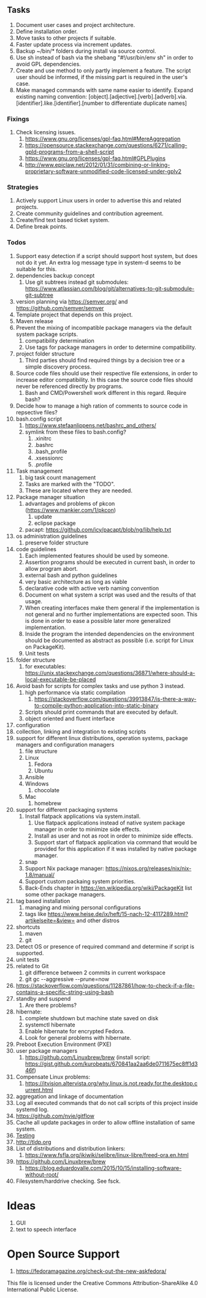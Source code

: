## Tasks
1. Document user cases and project architecture.
1. Define installation order.
1. Move tasks to other projects if suitable.
1. Faster update process via increment updates.
1. Backup ~/bin/* folders during install via source control.
1. Use sh instead of bash via the shebang "#!/usr/bin/env sh" in order to avoid GPL dependencies.
1. Create and use method to only partly implement a feature.
   The script user should be informed, if the missing part is required in the user's case.
1. Make managed commands with same name easier to identify.
   Expand existing naming convention: [object].[adjective].[verb].[adverb].via.[identifier].like.[identifier].[number to differentiate duplicate names]
### Fixings
1. Check licensing issues.
   1. https://www.gnu.org/licenses/gpl-faq.html#MereAggregation
   1. https://opensource.stackexchange.com/questions/6271/calling-gpld-programs-from-a-shell-script
   1. https://www.gnu.org/licenses/gpl-faq.html#GPLPlugins
   1. http://www.epiclaw.net/2012/01/31/combining-or-linking-proprietary-software-unmodified-code-licensed-under-gplv2
### Strategies
1. Actively support Linux users in order to advertise this and related projects.
1. Create community guidelines and contribution agreement.
1. Create/find text based ticket system.
1. Define break points.
### Todos
1. Support easy detection if a script should support host system, but does not do it 
   yet. An extra log message type in system-d seems to be suitable for this.
1. dependencies backup concept
   1. Use git subtrees instead git submodules: https://www.atlassian.com/blog/git/alternatives-to-git-submodule-git-subtree
1. version planning via https://semver.org/ and https://github.com/semver/semver
1. Template project that depends on this project.
1. Maven release
1. Prevent the mixing of incompatible package managers via the default system package scripts.
   1. compatibility determination
   1. Use tags for package managers in order to determine compatibility.
1. project folder structure
   1. Third parties should find required things by a decision tree or a simple discovery process.
1. Source code files should use their respective file extensions, in order to increase editor compatibility.
   In this case the source code files should never be referenced directly by programs.
   1. Bash and CMD/Powershell work different in this regard. Require bash?
1. Decide how to manage a high ration of comments to source code in repsective files?
1. bash.config script
   1. https://www.stefaanlippens.net/bashrc_and_others/
   1. symlink from these files to bash.config?
      1. .xinitrc
      1. .bashrc
      1. .bash_profile
      1. .xsessionrc
      1. .profile
1. Task management
   1. big task count management
   1. Tasks are marked with the "TODO".
   1. These are located where they are needed.
1. Package manager situation
   1. advantages and problems of pkcon (https://www.mankier.com/1/pkcon)
      1. update
      1. eclipse package
   1. pacapt: https://github.com/icy/pacapt/blob/ng/lib/help.txt
1. os administration guidelines
   1. preserve folder structure
1. code guidelines
   1. Each implemented features should be used by someone.
   1. Assertion programs should be executed in current bash, in order to allow program abort.
   1. external bash and python guidelines
   1. very basic architecture as long as viable
   1. declarative code with active verb naming convention
   1. Document on what system a script was used and the results of that usage.
   1. When creating interfaces make them general if the implementation
      is not general and no further implementations are expected soon.
      This is done in order to ease a possible later more generalized implementation.
   1. Inside the program the intended dependencies on the environment should be documented as abstract as
      possible (i.e. script for Linux on PackageKit).
   1. Unit tests
1. folder structure
   1. for executables: https://unix.stackexchange.com/questions/36871/where-should-a-local-executable-be-placed
1. Avoid bash for scripts for complex tasks and use python 3 instead.
   1. high performance via static compilation
      1. https://stackoverflow.com/questions/39913847/is-there-a-way-to-compile-python-application-into-static-binary
   1. Scripts should print commands that are executed by default.
   1. object oriented and fluent interface
1. configuration
1. collection, linking and integration to existing scripts
1. support for different linux distributions, operation systems, package managers and configuration managers
   1. file structure
   1. Linux
      1. Fedora
      1. Ubuntu
   1. Ansible
   1. Windows
      1. chocolate
   1. Mac
      1. homebrew
1. support for different packaging systems
   1. Install flatpack applications via system.install.
      1. Use flatpack applications instead of native system package manager in order to minimize side effects.
      1. Install as user and not as root in order to minimize side effects.
      1. Support start of flatpack application via command that would be provided for this application if it was installed by native package manager.
   1. snap
   1. Support Nix package manager: https://nixos.org/releases/nix/nix-1.8/manual/
   1. Support custom packaing system priorities.
   1. Back-Ends chapter in https://en.wikipedia.org/wiki/PackageKit list some other package managers.
1. tag based installation
   1. managing and mixing personal configurations
   1. tags like https://www.heise.de/ix/heft/15-nach-12-4117289.html?artikelseite=&view= and other distros
1. shortcuts
   1. maven
   1. git
1. Detect OS or presence of required command and determine if script is supported.
1. unit tests
1. related to Git
   1. git difference between 2 commits in current workspace
   1. git gc --aggressive --prune=now
1. https://stackoverflow.com/questions/11287861/how-to-check-if-a-file-contains-a-specific-string-using-bash
1. standby and suspend
   1. Are there problems?
1. hibernate:
   1. complete shutdown but machine state saved on disk
   1. systemctl hibernate
   1. Enable hibernate for encrypted Fedora.
   1. Look for general problems with hibernate.
1. Preboot Execution Environment (PXE)
1. user package managers
   1. https://github.com/Linuxbrew/brew (install script: https://gist.github.com/kurobeats/670841aa2aa6de0711675ec8ff1d346f)
1. Compensate Linux problems:
   1. https://itvision.altervista.org/why.linux.is.not.ready.for.the.desktop.current.html
1. aggregation and linkage of documentation
1. Log all executed commands that do not call scripts of this project inside systemd log.
1. https://github.com/nvie/gitflow
1. Cache all update packages in order to allow offline installation of same system.
1. [Testing](https://leelevett.wordpress.com/2015/07/21/bash-script-project-with-tests-and-maven/)
1. http://tldp.org
1. List of distributions and distribution linkers:
   1. https://www.fsfla.org/ikiwiki/selibre/linux-libre/freed-ora.en.html
1. https://github.com/Linuxbrew/brew
   1. https://blog.eduardovalle.com/2015/10/15/installing-software-without-root/
1. Filesystem/harddrive checking. See fsck.
# Ideas
1. GUI
1. text to speech interface
# Open Source Support
1. https://fedoramagazine.org/check-out-the-new-askfedora/

This file is licensed under the Creative Commons Attribution-ShareAlike 4.0 International Public License.

